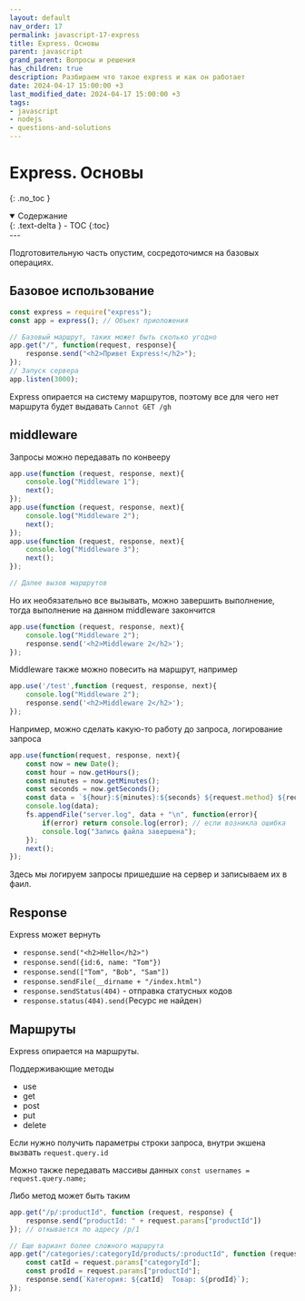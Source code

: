 ```yaml
---
layout: default
nav_order: 17
permalink: javascript-17-express
title: Express. Основы
parent: javascript
grand_parent: Вопросы и решения
has_children: true
description: Разбираем что такое express и как он работает
date: 2024-04-17 15:00:00 +3
last_modified_date: 2024-04-17 15:00:00 +3
tags:
- javascript
- nodejs
- questions-and-solutions
---
```


# Express. Основы
{: .no_toc }

<details open markdown="block">
  <summary>
    Содержание
  </summary>
  {: .text-delta }
- TOC
{:toc}
</details>
---

Подготовительную часть опустим, сосредоточимся на базовых операциях.

## Базовое использование

```javascript
const express = require("express");
const app = express(); // Объект приоложения

// Базовый маршрут, таких может быть сколько угодно
app.get("/", function(request, response){
    response.send("<h2>Привет Express!</h2>");
});
// Запуск сервера
app.listen(3000);
```

Express опирается на систему маршрутов, поэтому все для чего нет маршрута будет выдавать `Cannot GET /gh`

## middleware

Запросы можно передавать по конвееру

````javascript
app.use(function (request, response, next){
    console.log("Middleware 1");
    next();
});
app.use(function (request, response, next){
    console.log("Middleware 2");
    next();
});
app.use(function (request, response, next){
    console.log("Middleware 3");
    next();
});

// Далее вызов маршрутов
````

Но их необязательно все вызывать, можно завершить выполнение, тогда выполнение на данном middleware закончится

````javascript
app.use(function (request, response, next){
    console.log("Middleware 2");
    response.send('<h2>Middleware 2</h2>');
});
````

Middleware также можно повесить на маршрут, например

````javascript
app.use('/test',function (request, response, next){
    console.log("Middleware 2");
    response.send('<h2>Middleware 2</h2>');
});
````

Например, можно сделать какую-то работу до запроса, логирование запроса

````javascript
app.use(function(request, response, next){
    const now = new Date();
    const hour = now.getHours();
    const minutes = now.getMinutes();
    const seconds = now.getSeconds();
    const data = `${hour}:${minutes}:${seconds} ${request.method} ${request.url} ${request.get("user-agent")}`;
    console.log(data);
    fs.appendFile("server.log", data + "\n", function(error){
        if(error) return console.log(error); // если возникла ошибка
        console.log("Запись файла завершена");
    });
    next();
});
````

Здесь мы логируем запросы пришедшие на сервер и записываем их в фаил.

## Response

Express может вернуть 

- `response.send("<h2>Hello</h2>")`
- `response.send({id:6, name: "Tom"})`
- `response.send(["Tom", "Bob", "Sam"])`
- `response.sendFile(__dirname + "/index.html")`
- `response.sendStatus(404)` - отправка статусных кодов
- `response.status(404).send(`Ресурс не найден`)`

## Маршруты

Express опирается на маршруты.

Поддерживающие методы
* use
* get
* post
* put
* delete

Если нужно получить параметры строки запроса, внутри экшена вызвать `request.query.id`

Можно также передавать массивы данных `const usernames = request.query.name;`

Либо метод может быть таким 

````javascript
app.get("/p/:productId", function (request, response) {
    response.send("productId: " + request.params["productId"])
}); // откывается по адресу /p/1

// Еще вариант более сложного маршрута
app.get("/categories/:categoryId/products/:productId", function (request, response) {
    const catId = request.params["categoryId"];
    const prodId = request.params["productId"];
    response.send(`Категория: ${catId}  Товар: ${prodId}`);
});
````

